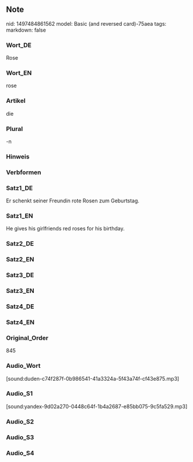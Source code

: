 ## Note
nid: 1497484861562
model: Basic (and reversed card)-75aea
tags: 
markdown: false

### Wort_DE
Rose

### Wort_EN
rose

### Artikel
die

### Plural
-n

### Hinweis


### Verbformen


### Satz1_DE
Er schenkt seiner Freundin rote Rosen zum Geburtstag.

### Satz1_EN
He gives his girlfriends red roses for his birthday.

### Satz2_DE


### Satz2_EN


### Satz3_DE


### Satz3_EN


### Satz4_DE


### Satz4_EN


### Original_Order
845

### Audio_Wort
[sound:duden-c74f287f-0b986541-41a3324a-5f43a74f-cf43e875.mp3]

### Audio_S1
[sound:yandex-9d02a270-0448c64f-1b4a2687-e85bb075-9c5fa529.mp3]

### Audio_S2


### Audio_S3


### Audio_S4

